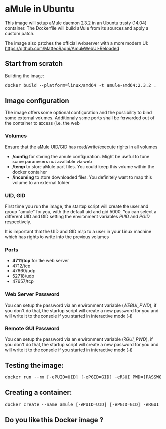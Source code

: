 # aMule in Ubuntu

This image will setup aMule daemon 2.3.2 in an Ubuntu trusty (14.04) container. The Dockerfile will build aMule from its sources and apply a custom patch.

The image also patches the official webserver with a more modern UI: https://github.com/MatteoRagni/AmuleWebUI-Reloaded

## Start from scratch

Building the image:
<pre>
docker build --platform=linux/amd64 -t amule-amd64:2.3.2 .
</pre>

## Image configuration

The image offers some optional configuration and the possibility to bind some external volumes. Additionaly some ports shall be forwarded out of the container to access (i.e. the web

### Volumes
Ensure that the aMule UID/GID has read/write/execute rights in all volumes
- **/config** for storing the amule configuration. Might be useful to tune some parameters not available via web
- **/temp** to store aMule part files. You could keep this volume within the docker container
- **/incoming** to store downloaded files. You definitely want to map this volume to an external folder

### UID, GID
First time you run the image, the startup script will create the user and group "amule" for you, with the default uid and gid 5000. You can select a different UID and GID setting the environment variables _PUID_ and _PGID_ respectively.

It is important that the UID and GID map to a user in your Linux machine which has rights to write into the previous volumes

### Ports

- **4711/tcp** for the web server
- 4712/tcp
- 47660/udp
- 52718/udp
- 47657/tcp

### Web Server Password
You can setup the password via an environment variable (_WEBUI_PWD_), if you don't do that, the startup script will create a new password for you and will write it to the console if you started in interactive mode (-i)

### Remote GUI Password
You can setup the password via an environment variable (_RGUI_PWD_), if you don't do that, the startup script will create a new password for you and will write it to the console if you started in interactive mode (-i)


## Testing the image:
<pre>
docker run --rm [-ePUID=UID] [-ePGID=GID] -eRGUI_PWD=[PASSWORD] -eWEBUI_PWD=[PASSWORD] -p4711:4711 -p4712:4712 -p47660:47660/udp -p52718:52718/udp -p47657:47657 -v/mnt/host/aMule/Temp:/temp -v/mnt/host/aMule/Incoming:/incoming -v/mnt/host/aMule/config:/config amule-amd64:2.3.2
</pre>

## Creating a container:
<pre>
docker create --name amule [-ePUID=UID] [-ePGID=GID] -eRGUI_PWD=[PASSWORD] -eWEBUI_PWD=[PASSWORD] -p4711:4711 -p4712:4712 -p47660:47660/udp -p52718:52718/udp -p47657:47657 -v/mnt/host/aMule/Temp:/temp -v/mnt/host/aMule/Incoming:/incoming -v/mnt/host/aMule/config:/config amule-amd64:2.3.2
</pre>

## Do you like this Docker image ?
